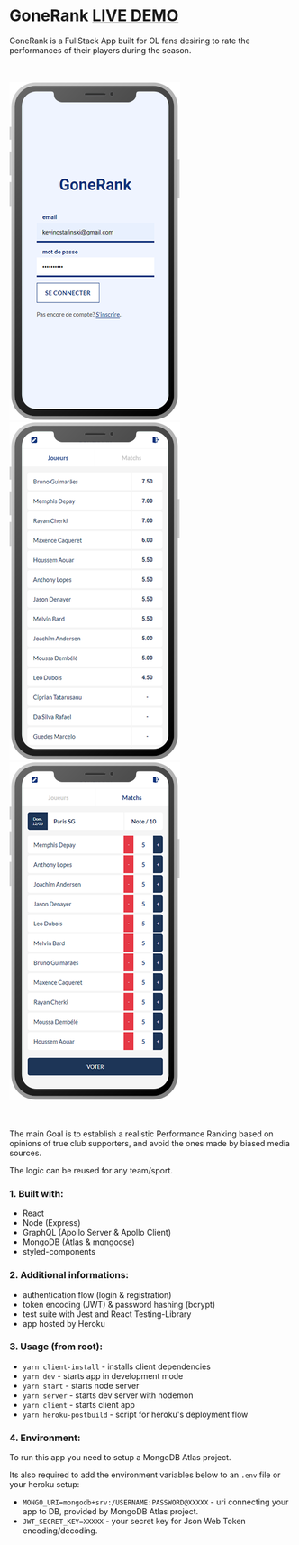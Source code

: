 # GoneRank [LIVE DEMO](https://gonerank.herokuapp.com)

GoneRank is a FullStack App built for OL fans desiring to rate the performances of their players during the season. 

<br /><br />
![Image of GoneRank rating form](./images/gonerank-iphone-x.png)
![Image of GoneRank rating form](./images/gonerank-iphone-x-2.png)
![Image of GoneRank rating form](./images/gonerank-iphone-x-1.png)
<br /><br /><br />


The main Goal is to establish a realistic Performance Ranking based on opinions of true club supporters, and avoid the ones made by biased media sources.

The logic can be reused for any team/sport.


### 1. Built with:

- React
- Node (Express)
- GraphQL (Apollo Server & Apollo Client)
- MongoDB (Atlas & mongoose)
- styled-components


### 2. Additional informations:

- authentication flow (login & registration)
- token encoding (JWT) & password hashing (bcrypt)
- test suite with Jest and React Testing-Library
- app hosted by Heroku


### 3. Usage (from root):

- `yarn client-install` - installs client dependencies
- `yarn dev` - starts app in development mode
- `yarn start` - starts node server
- `yarn server` - starts dev server with nodemon
- `yarn client` - starts client app
- `yarn heroku-postbuild` - script for heroku's deployment flow

### 4. Environment:

To run this app you need to setup a MongoDB Atlas project.

Its also required to add the environment variables below to an `.env` file or your heroku setup:
- `MONGO_URI=mongodb+srv:/USERNAME:PASSWORD@XXXXX` - uri connecting your app to DB, provided by MongoDB Atlas project.
- `JWT_SECRET_KEY=XXXXX` - your secret key for Json Web Token encoding/decoding.
